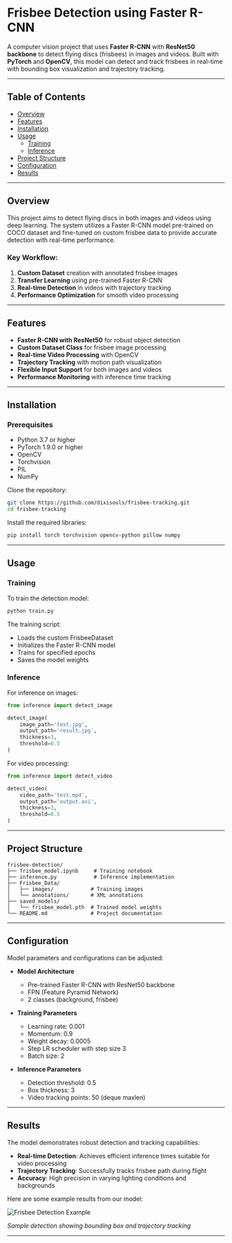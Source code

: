 # Frisbee Detection using Faster R-CNN

A computer vision project that uses **Faster R-CNN** with **ResNet50 backbone** to detect flying discs (frisbees) in images and videos. Built with **PyTorch** and **OpenCV**, this model can detect and track frisbees in real-time with bounding box visualization and trajectory tracking.

---

## Table of Contents

- [Overview](#overview)
- [Features](#features)
- [Installation](#installation)
- [Usage](#usage)
  - [Training](#training)
  - [Inference](#inference)
- [Project Structure](#project-structure)
- [Configuration](#configuration)
- [Results](#results)

---

## Overview

This project aims to detect flying discs in both images and videos using deep learning. The system utilizes a Faster R-CNN model pre-trained on COCO dataset and fine-tuned on custom frisbee data to provide accurate detection with real-time performance.

### Key Workflow:
1. **Custom Dataset** creation with annotated frisbee images
2. **Transfer Learning** using pre-trained Faster R-CNN
3. **Real-time Detection** in videos with trajectory tracking
4. **Performance Optimization** for smooth video processing

---

## Features

- **Faster R-CNN with ResNet50** for robust object detection
- **Custom Dataset Class** for frisbee image processing
- **Real-time Video Processing** with OpenCV
- **Trajectory Tracking** with motion path visualization
- **Flexible Input Support** for both images and videos
- **Performance Monitoring** with inference time tracking

---

## Installation

### Prerequisites

- Python 3.7 or higher
- PyTorch 1.9.0 or higher
- OpenCV
- Torchvision
- PIL
- NumPy

Clone the repository:
```bash
git clone https://github.com/dixisouls/frisbee-tracking.git
cd frisbee-tracking
```

Install the required libraries:
```bash
pip install torch torchvision opencv-python pillow numpy
```

---

## Usage

### Training

To train the detection model:
```python
python train.py
```

The training script:
- Loads the custom FrisbeeDataset
- Initializes the Faster R-CNN model
- Trains for specified epochs
- Saves the model weights

### Inference

For inference on images:
```python
from inference import detect_image

detect_image(
    image_path='test.jpg',
    output_path='result.jpg',
    thickness=3,
    threshold=0.5
)
```

For video processing:
```python
from inference import detect_video

detect_video(
    video_path='test.mp4',
    output_path='output.avi',
    thickness=3,
    threshold=0.5
)
```

---

## Project Structure
```
frisbee-detection/
├── frisbee_model.ipynb     # Training notebook
├── inference.py            # Inference implementation
├── Frisbee_Data/          
│   ├── images/            # Training images
│   └── annotations/       # XML annotations
├── saved_models/
│   └── frisbee_model.pth  # Trained model weights
└── README.md              # Project documentation
```

---

## Configuration

Model parameters and configurations can be adjusted:

- **Model Architecture**
  - Pre-trained Faster R-CNN with ResNet50 backbone
  - FPN (Feature Pyramid Network)
  - 2 classes (background, frisbee)

- **Training Parameters**
  - Learning rate: 0.001
  - Momentum: 0.9
  - Weight decay: 0.0005
  - Step LR scheduler with step size 3
  - Batch size: 2

- **Inference Parameters**
  - Detection threshold: 0.5
  - Box thickness: 3
  - Video tracking points: 50 (deque maxlen)

---

## Results

The model demonstrates robust detection and tracking capabilities:

- **Real-time Detection**: Achieves efficient inference times suitable for video processing
- **Trajectory Tracking**: Successfully tracks frisbee path during flight
- **Accuracy**: High precision in varying lighting conditions and backgrounds

Here are some example results from our model:

![Frisbee Detection Example](results/detection_example.png)

*Sample detection showing bounding box and trajectory tracking*

---

